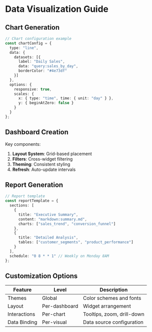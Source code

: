 # Data Visualization Guide

## Chart Generation
```typescript
// Chart configuration example
const chartConfig = {
  type: "line",
  data: {
    datasets: [{
      label: "Daily Sales",
      data: "query:sales_by_day",
      borderColor: "#4e73df"
    }]
  },
  options: {
    responsive: true,
    scales: {
      x: { type: "time", time: { unit: "day" } },
      y: { beginAtZero: false }
    }
  }
};
```

## Dashboard Creation
Key components:
1. **Layout System**: Grid-based placement
2. **Filters**: Cross-widget filtering
3. **Theming**: Consistent styling
4. **Refresh**: Auto-update intervals

## Report Generation
```typescript
// Report template
const reportTemplate = {
  sections: [
    {
      title: "Executive Summary",
      content: "markdown:summary.md",
      charts: ["sales_trend", "conversion_funnel"]
    },
    {
      title: "Detailed Analysis",
      tables: ["customer_segments", "product_performance"]
    }
  ],
  schedule: "0 8 * * 1" // Weekly on Monday 8AM
};
```

## Customization Options
| Feature | Level | Description |
|---------|-------|-------------|
| Themes | Global | Color schemes and fonts |
| Layout | Per-dashboard | Widget arrangement |
| Interactions | Per-chart | Tooltips, zoom, drill-down |
| Data Binding | Per-visual | Data source configuration |